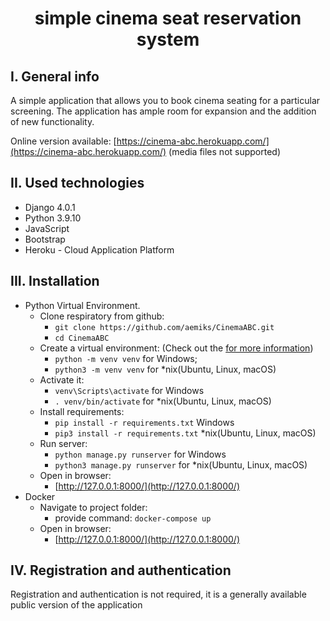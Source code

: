 <h1 align="center">simple cinema seat reservation system</h1>

## I. General info

A simple application that allows you to book cinema seating for a particular screening. The application has ample room for expansion and the addition of new functionality.

Online version available: [https://cinema-abc.herokuapp.com/](https://cinema-abc.herokuapp.com/) (media files not supported)

## II. Used technologies
* Django 4.0.1
* Python 3.9.10
* JavaScript
* Bootstrap
* Heroku - Cloud Application Platform

## III. Installation

* Python Virtual Environment.
  - Clone respiratory from github:
    + `git clone https://github.com/aemiks/CinemaABC.git`
    + `cd CinemaABC`
  - Create a virtual environment: (Check out the [for more information](https://packaging.python.org/en/latest/guides/installing-using-pip-and-virtual-environments/#creating-a-virtual-environment))
    + `python -m venv venv` for Windows;
    + `python3 -m venv venv` for *nix(Ubuntu, Linux, macOS)
  - Activate it:
    + `venv\Scripts\activate` for Windows
    + `. venv/bin/activate` for *nix(Ubuntu, Linux, macOS)
  - Install requirements:
    + `pip install -r requirements.txt` Windows
    + `pip3 install -r requirements.txt` *nix(Ubuntu, Linux, macOS)
  - Run server:
    + `python manage.py runserver` for Windows
    + `python3 manage.py runserver` for *nix(Ubuntu, Linux, macOS)
  - Open in browser:
    + [http://127.0.0.1:8000/](http://127.0.0.1:8000/)
* Docker
  - Navigate to project folder:
    + provide command: `docker-compose up`
  - Open in browser:
    + [http://127.0.0.1:8000/](http://127.0.0.1:8000/)


## IV. Registration and authentication

Registration and authentication is not required, it is a generally available public version of the application
